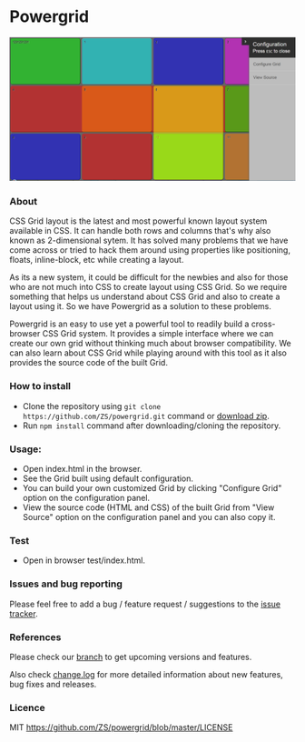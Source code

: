 # Powergrid

![screen](screens/shot1.PNG)

### About
CSS Grid layout is the latest and most powerful known layout system available in CSS. It can handle both rows and columns that's why also known as 2-dimensional sytem. It has solved many problems that we have come across or tried to hack them around using properties like positioning, floats, inline-block, etc while creating a layout. 

As its a new system, it could be difficult for the newbies and also for those who are not much into CSS to create layout using CSS Grid. So we require something that helps us understand about CSS Grid and also to create a layout using it. So we have Powergrid as a solution to these problems.     

Powergrid is an easy to use yet a powerful tool to readily build a cross-browser CSS Grid system. It provides a simple interface where we can create our own grid without thinking much about browser compatibility. We can also learn about CSS Grid while playing around with this tool as it also provides the source code of the built Grid.   


### How to install
  - Clone the repository using `git clone https://github.com/ZS/powergrid.git` command or [download zip](https://github.com/ZS/powergrid/archive/master.zip).
  - Run `npm install` command after downloading/cloning the repository.

### Usage:
  - Open index.html in the browser.
  - See the Grid built using default configuration.
  - You can build your own customized Grid by clicking "Configure Grid" option on the configuration panel.
  - View the source code (HTML and CSS) of the built Grid from "View Source" option on the configuration panel and you can also copy it.

### Test
  - Open in browser test/index.html.

### Issues and bug reporting 
Please feel free to add a bug / feature request / suggestions to the [issue tracker](https://github.com/ZS/powergrid/issues). 

### References
Please check our [branch](https://github.com/ZS/powergrid) to get upcoming versions and features.

Also check [change.log](https://github.com/ZS/powergrid/blob/master/CHANGELOG.md) for more detailed information about new features, bug fixes and releases.

### Licence
MIT https://github.com/ZS/powergrid/blob/master/LICENSE
